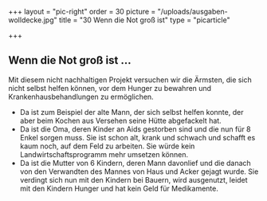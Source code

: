 +++
layout = "pic-right"
order = 30
picture = "/uploads/ausgaben-wolldecke.jpg"
title = "30 Wenn die Not groß ist"
type = "picarticle"

+++
## Wenn die Not groß ist ...

Mit diesem nicht nachhaltigen Projekt versuchen wir die Ärmsten, die sich nicht selbst helfen können, vor dem Hunger zu bewahren und Krankenhausbehandlungen zu ermöglichen.

* Da ist zum Beispiel der alte Mann, der sich selbst helfen konnte, der aber beim Kochen aus Versehen seine Hütte abgefackelt hat.
* Da ist die Oma, deren Kinder an Aids gestorben sind und die nun für 8 Enkel sorgen muss. Sie ist schon alt, krank und schwach und schafft es kaum noch, auf dem Feld zu arbeiten. Sie würde kein Landwirtschaftsprogramm mehr umsetzen können.
* Da ist die Mutter von 6 Kindern, deren Mann davonlief und die danach von den Verwandten des Mannes von Haus und Acker gejagt wurde. Sie verdingt sich nun mit den Kindern bei Bauern, wird ausgenutzt, leidet mit den Kindern Hunger und hat kein Geld für Medikamente.